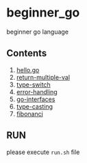 # beginner_go
beginner go language

## Contents
1. [hello.go](hello/hello.go)
2. [return-multiple-val](return-multiple-val/return-multiple-val.go)
3. [type-switch](type-switch/type-switch.go)
4. [error-handling](error-handling/error-handling.go)
5. [go-interfaces](go-interfaces/go-interfaces.go)
6. [type-casting](type-casting/type-casting.go)
7. [fibonanci](fibonanci/fibonanci.go)

## RUN
please execute `run.sh` file